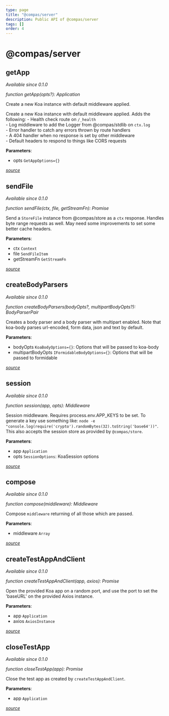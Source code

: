 ```yaml
---
type: page
title: "@compas/server"
description: Public API of @compas/server
tags: []
order: 4
---
```


# @compas/server

## getApp

_Available since 0.1.0_

_function getApp(opts?): Application_

Create a new Koa instance with default middleware applied.

Create a new Koa instance with default middleware applied. Adds the following: -
Health check route on `/_health` <br> - Log middleware to add the Logger from
@compas/stdlib on `ctx.log` <br> - Error handler to catch any errors thrown by
route handlers <br> - A 404 handler when no response is set by other middleware
<br> - Default headers to respond to things like CORS requests

**Parameters**:

- opts `GetAppOptions={}`

_[source](https://github.com/compasjs/compas/blob/main/packages/server/src/app.js#L31)_

## sendFile

_Available since 0.1.0_

_function sendFile(ctx, file, getStreamFn): Promise<undefined>_

Send a `StoreFile` instance from @compas/store as a `ctx` response. Handles byte
range requests as well. May need some improvements to set some better cache
headers.

**Parameters**:

- ctx `Context`
- file `SendFileItem`
- getStreamFn `GetStreamFn`

_[source](https://github.com/compasjs/compas/blob/main/packages/server/src/middleware/sendFile.js#L15)_

## createBodyParsers

_Available since 0.1.0_

_function createBodyParsers(bodyOpts?, multipartBodyOpts?): BodyParserPair_

Creates a body parser and a body parser with multipart enabled. Note that
koa-body parses url-encoded, form data, json and text by default.

**Parameters**:

- bodyOpts `KoaBodyOptions={}`: Options that will be passed to koa-body
- multipartBodyOpts `IFormidableBodyOptions={}`: Options that will be passed to
  formidable

_[source](https://github.com/compasjs/compas/blob/main/packages/server/src/middleware/body.js#L37)_

## session

_Available since 0.1.0_

_function session(app, opts): Middleware_

Session middleware. Requires process.env.APP_KEYS to be set. To generate a key
use something like:
`node -e "console.log(require('crypto').randomBytes(32).toString('base64'))"`.
This also accepts the session store as provided by `@compas/store`.

**Parameters**:

- app `Application`
- opts `SessionOptions`: KoaSession options

_[source](https://github.com/compasjs/compas/blob/main/packages/server/src/middleware/session.js#L17)_

## compose

_Available since 0.1.0_

_function compose(middleware): Middleware_

Compose `middleware` returning of all those which are passed.

**Parameters**:

- middleware `Array`

_[source](https://github.com/compasjs/compas/blob/main/packages/server/src/middleware/compose.js#L16)_

## createTestAppAndClient

_Available since 0.1.0_

_function createTestAppAndClient(app, axios): Promise<undefined>_

Open the provided Koa app on a random port, and use the port to set the
'baseURL' on the provided Axios instance.

**Parameters**:

- app `Application`
- axios `AxiosInstance`

_[source](https://github.com/compasjs/compas/blob/main/packages/server/src/testing.js#L11)_

## closeTestApp

_Available since 0.1.0_

_function closeTestApp(app): Promise<undefined>_

Close the test app as created by `createTestAppAndClient`.

**Parameters**:

- app `Application`

_[source](https://github.com/compasjs/compas/blob/main/packages/server/src/testing.js#L40)_
